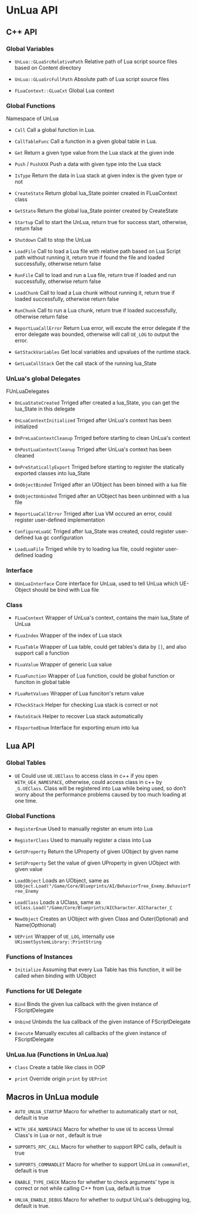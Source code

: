 # UnLua API

## C++ API

### Global Variables
* `UnLua::GLuaSrcRelativePath` Relative path of Lua script source files based on Content directory

* `UnLua::GLuaSrcFullPath` Absolute path of Lua script source files

* `FLuaContext::GLuaCxt` Global Lua context

### Global Functions
Namespace of UnLua
* `Call` Call a global function in Lua.

* `CallTableFunc` Call a function in a given global table in Lua.

* `Get` Return a given type value from the Lua stack at the given inde

* `Push` / `PushXXX` Push a data with given type into the Lua stack

* `IsType` Return the data in Lua stack at given index is the given type or not

* `CreateState` Return global lua_State pointer created in FLuaContext class

* `GetState` Return the global lua_State pointer created by CreateState

* `Startup` Call to start the UnLua, return true for success start, otherwise, return false

* `Shutdown` Call to stop the UnLua

* `LoadFile` Call to load a Lua file with relative path based on Lua Script path without running it, return true if found the file and loaded successfully, otherwise return false

* `RunFile` Call to load and run a Lua file, return true if loaded and run successfully, otherwise return false

* `LoadChunk` Call to load a Lua chunk without running it, return true if loaded successfully, otherwise return false

* `RunChunk` Call to run a Lua chunk, return true if loaded successfully, otherwise return false

* `ReportLuaCallError` Return Lua error, will excute the error delegate if the error delegate was bounded, otherwise will call `UE_LOG` to output the error.

* `GetStackVariables` Get local variables and upvalues of the runtime stack.

* `GetLuaCallStack` Get the call stack of the running lua_State

### UnLua's global Delegates
FUnLuaDelegates
* `OnLuaStateCreated` Trriged after created a lua_State, you can get the lua_State in this delegate

* `OnLuaContextInitialized` Trriged after UnLua's context has been initialized

* `OnPreLuaContextCleanup` Trriged before starting to clean UnLua's context

* `OnPostLuaContextCleanup` Trriged after UnLua's context has been cleaned

* `OnPreStaticallyExport` Trriged before starting to register the statically exported classes into lua_State

* `OnObjectBinded` Trriged after an UObject has been binned with a lua file

* `OnObjectUnbinded` Trriged after an UObject has been unbinned with a lua file

* `ReportLuaCallError` Trriged after Lua VM occured an error, could register user-defined implementation

* `ConfigureLuaGC` Trriged after lua_State was created, could register user-defined lua gc configuration

* `LoadLuaFile` Trriged while try to loading lua file, could register user-defined loading

### Interface
* `UUnLuaInterface` Core interface for UnLua, used to tell UnLua which UE-Object should be bind with Lua file

### Class
* `FLuaContext` Wrapper of UnLua's context, contains the main lua_State of UnLua

* `FLuaIndex` Wrapper of the index of Lua stack

* `FLuaTable` Wrapper of Lua table, could get tables's data by `[]`, and also support call a function

* `FLuaValue` Wrapper of generic Lua value

* `FLuaFunction` Wrapper of Lua function, could be global function or funciton in global table

* `FLuaRetValues` Wrapper of Lua funciton's return value

* `FCheckStack` Helper for checking Lua stack is correct or not

* `FAutoStack` Helper to recover Lua stack automatically

* `FExportedEnum` Interface for exporting enum into lua

## Lua API

### Global Tables
* `UE` Could use `UE.UEClass` to access class in c++ if you open `WITH_UE4_NAMESPACE`, otherwise, could access class in c++ by `_G.UEClass`. Class will be registered into Lua while being used, so don’t worry about the performance problems caused by too much loading at one time.

### Global Functions
* `RegisterEnum` Used to manually register an enum into Lua

* `RegisterClass` Used to manually register a class into Lua

* `GetUProperty` Return the UProperty of given UObject by given name

* `SetUProperty` Set the value of given UProperty in given UObject with given value

* `LoadObject` Loads an UObject, same as `UObject.Load("/Game/Core/Blueprints/AI/BehaviorTree_Enemy.BehaviorTree_Enemy`

* `LoadClass` Loads a UClass, same as `UClass.Load("/Game/Core/Blueprints/AICharacter.AICharacter_C`

* `NewObject` Creates an UObject with given Class and Outer(Optional) and Name(Opthional)

* `UEPrint` Wrapper of `UE_LOG`, internally use `UKismetSystemLibrary::PrintString`

### Functions of Instances
* `Initialize` Assuming that every Lua Table has this function, it will be called when binding with UObject

### Functions for UE Delegate
* `Bind` Binds the given lua callback with the given instance of FScriptDelegate

* `Unbind` Unbinds the lua callback of the given instance of FScriptDelegate

* `Execute` Manually excutes all callbacks of the given instance of FScriptDelegate

### UnLua.lua (Functions in UnLua.lua)
* `Class` Create a table like class in OOP

* `print` Override origin `print` by `UEPrint`

## Macros in UnLua module
* `AUTO_UNLUA_STARTUP` Macro for whether to automatically start or not, default is true

* `WITH_UE4_NAMESPACE` Macro for whether to use `UE` to access Unreal Class's in Lua or not , default is true

* `SUPPORTS_RPC_CALL` Macro for whether to support RPC calls, default is true

* `SUPPORTS_COMMANDLET` Macro for whether to support UnLua in `commandlet`, default is true

* `ENABLE_TYPE_CHECK` Macro for whether to check arguments' type is correct or not while calling C++ from Lua, default is true

* `UNLUA_ENABLE_DEBUG` Macro for whether to output UnLua's debugging log, default is true.